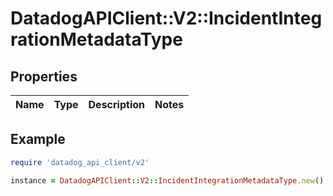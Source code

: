 # DatadogAPIClient::V2::IncidentIntegrationMetadataType

## Properties

| Name | Type | Description | Notes |
| ---- | ---- | ----------- | ----- |

## Example

```ruby
require 'datadog_api_client/v2'

instance = DatadogAPIClient::V2::IncidentIntegrationMetadataType.new()
```

